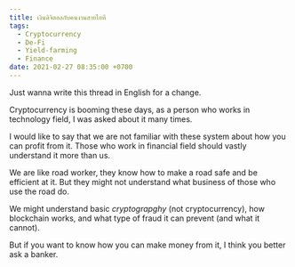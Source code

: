 ```yaml
---
title: เงินดิจิตอลกับคนงานสายไอที
tags:
  - Cryptocurrency
  - De-Fi
  - Yield-farming
  - Finance
date: 2021-02-27 08:35:00 +0700
---
```


Just wanna write this thread in English for a change.

Cryptocurrency is booming these days, as a person who works in technology field, 
I was asked about it many times.

I would like to say that we are not familiar with these system about how you can profit from it.
Those who work in financial field should vastly understand it more than us.

We are like road worker, they know how to make a road safe and be efficient at it.
But they might not understand what business of those who use the road do.

We might understand basic _cryptograpghy_ (not cryptocurrency), how blockchain works, and what type of fraud it can prevent (and what it cannot).

But if you want to know how you can make money from it, I think you better ask a banker.